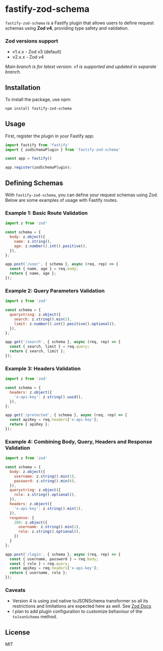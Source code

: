 # fastify-zod-schema

`fastify-zod-schema` is a Fastify plugin that allows users to define request schemas using **Zod v4**, providing type safety and validation.

### Zod versions support
- v1.x.x - Zod v3 (default)
- v2.x.x - Zod v4

_Main branch is for latest version. v1 is supported and updated in separate branch._


## Installation

To install the package, use npm:

```bash
npm install fastify-zod-schema
```

## Usage

First, register the plugin in your Fastify app:

```ts
import fastify from 'fastify'
import { zodSchemaPlugin } from 'fastify-zod-schema'

const app = fastify()

app.register(zodSchemaPlugin);
```

## Defining Schemas

With `fastify-zod-schema`, you can define your request schemas using Zod. Below are some examples of usage with Fastify routes.


### Example 1: Basic Route Validation
```js
import z from 'zod'

const schema = {
  body: z.object({
    name: z.string(),
    age: z.number().int().positive(),
  }),
};

app.post('/user', { schema }, async (req, rep) => {
  const { name, age } = req.body;
  return { name, age };
});
```

### Example 2: Query Parameters Validation

```js
import z from 'zod'

const schema = {
  querystring: z.object({
    search: z.string().min(1),
    limit: z.number().int().positive().optional(),
  }),
};

app.get('/search', { schema }, async (req, rep) => {
  const { search, limit } = req.query;
  return { search, limit };
});
```

### Example 3: Headers Validation

```js
import z from 'zod'

const schema = {
  headers: z.object({
    'x-api-key': z.string().uuid(),
  }),
};

app.get('/protected', { schema }, async (req, rep) => {
  const apiKey = req.headers['x-api-key'];
  return { apiKey };
});
```

### Example 4: Combining Body, Query, Headers and Response Validation

```js
import z from 'zod'

const schema = {
  body: z.object({
    username: z.string().min(1),
    password: z.string().min(6),
  }),
  querystring: z.object({
    role: z.string().optional(),
  }),
  headers: z.object({
    'x-api-key': z.string().min(1),
  }),
  response: {
    200: z.object({
      username: z.string().min(1),
      role: z.string().optional(),
    })
  }
};

app.post('/login', { schema }, async (req, rep) => {
  const { username, password } = req.body;
  const { role } = req.query;
  const apiKey = req.headers['x-api-key'];
  return { username, role };
});
```

### Caveats
- Version 4 is using zod native toJSONSchema transformer so all its restrictions and limitations are expected here as well. See [Zod Docs](https://zod.dev/json-schema#unrepresentable)
- I plan to add plugin configuration to customize behaviour of the `toJsonSchema` method.

## License

MIT
